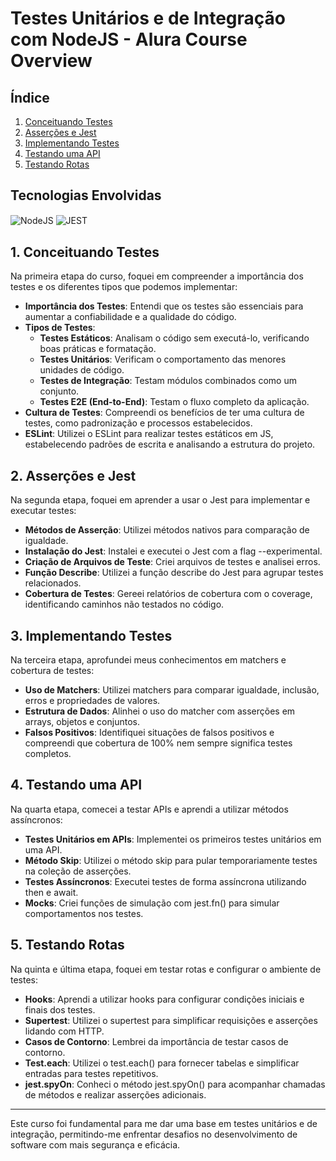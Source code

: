 # Testes Unitários e de Integração com NodeJS - Alura Course Overview

## Índice
1. [Conceituando Testes](#1-conceituando-testes)
2. [Asserções e Jest](#2-asserções-e-jest)
3. [Implementando Testes](#3-implementando-testes)
4. [Testando uma API](#4-testando-uma-api)
5. [Testando Rotas](#5-testando-rotas)

## Tecnologias Envolvidas
<div style="display: inline_block">
  <img align="center" alt="NodeJS" src="https://img.shields.io/badge/Node.js-43853D?style=for-the-badge&logo=node.js&logoColor=white"/>
   <img align="center" alt="JEST" src="https://img.shields.io/badge/Jest-323330?style=for-the-badge&logo=Jest&logoColor=white"/>
</div>

## 1. Conceituando Testes
Na primeira etapa do curso, foquei em compreender a importância dos testes e os diferentes tipos que podemos implementar:
- **Importância dos Testes**: Entendi que os testes são essenciais para aumentar a confiabilidade e a qualidade do código.
- **Tipos de Testes**:
  - **Testes Estáticos**: Analisam o código sem executá-lo, verificando boas práticas e formatação.
  - **Testes Unitários**: Verificam o comportamento das menores unidades de código.
  - **Testes de Integração**: Testam módulos combinados como um conjunto.
  - **Testes E2E (End-to-End)**: Testam o fluxo completo da aplicação.
- **Cultura de Testes**: Compreendi os benefícios de ter uma cultura de testes, como padronização e processos estabelecidos.
- **ESLint**: Utilizei o ESLint para realizar testes estáticos em JS, estabelecendo padrões de escrita e analisando a estrutura do projeto.

## 2. Asserções e Jest
Na segunda etapa, foquei em aprender a usar o Jest para implementar e executar testes:
- **Métodos de Asserção**: Utilizei métodos nativos para comparação de igualdade.
- **Instalação do Jest**: Instalei e executei o Jest com a flag --experimental.
- **Criação de Arquivos de Teste**: Criei arquivos de testes e analisei erros.
- **Função Describe**: Utilizei a função describe do Jest para agrupar testes relacionados.
- **Cobertura de Testes**: Gereei relatórios de cobertura com o coverage, identificando caminhos não testados no código.

## 3. Implementando Testes
Na terceira etapa, aprofundei meus conhecimentos em matchers e cobertura de testes:
- **Uso de Matchers**: Utilizei matchers para comparar igualdade, inclusão, erros e propriedades de valores.
- **Estrutura de Dados**: Alinhei o uso do matcher com asserções em arrays, objetos e conjuntos.
- **Falsos Positivos**: Identifiquei situações de falsos positivos e compreendi que cobertura de 100% nem sempre significa testes completos.

## 4. Testando uma API
Na quarta etapa, comecei a testar APIs e aprendi a utilizar métodos assíncronos:
- **Testes Unitários em APIs**: Implementei os primeiros testes unitários em uma API.
- **Método Skip**: Utilizei o método skip para pular temporariamente testes na coleção de asserções.
- **Testes Assíncronos**: Executei testes de forma assíncrona utilizando then e await.
- **Mocks**: Criei funções de simulação com jest.fn() para simular comportamentos nos testes.

## 5. Testando Rotas
Na quinta e última etapa, foquei em testar rotas e configurar o ambiente de testes:
- **Hooks**: Aprendi a utilizar hooks para configurar condições iniciais e finais dos testes.
- **Supertest**: Utilizei o supertest para simplificar requisições e asserções lidando com HTTP.
- **Casos de Contorno**: Lembrei da importância de testar casos de contorno.
- **Test.each**: Utilizei o test.each() para fornecer tabelas e simplificar entradas para testes repetitivos.
- **jest.spyOn**: Conheci o método jest.spyOn() para acompanhar chamadas de métodos e realizar asserções adicionais.

---

Este curso foi fundamental para me dar uma base em testes unitários e de integração, permitindo-me enfrentar desafios no desenvolvimento de software com mais segurança e eficácia.
